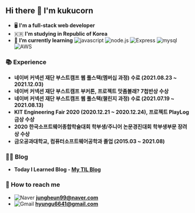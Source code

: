 ## Hi there 👋 I'm kukucorn

- 🖥️ **I'm a full-stack web developer**
- 🇰🇷 **I'm studying in Republic of Korea**
- 🌱 **I’m currently learning** ![javascript](https://img.shields.io/badge/-JavaScript-yellow?logo=javascript&logoColor=FFFFFF&style=plastic) ![node.js](https://img.shields.io/badge/-node.js-339933?logo=node.js&logoColor=white&style=plastic) ![Express](https://img.shields.io/badge/-Express-000000?logo=express&logoColor=white&style=plastic) ![mysql](https://img.shields.io/badge/-MySQL-4479A1?logo=mysql&logoColor=FFFFFF&style=plastic) ![AWS](https://img.shields.io/badge/-AWS-FF9900?logo=amazon-AWS&logoColor=FFFFFF&style=plastic)

### 📚 Experience

- **네이버 커넥션 재단 부스트캠프 웹 풀스택(멤버십 과정) 수료 (2021.08.23 ~ 2021.12.03)**
- **네이버 커넥션 재단 부스트캠프 부커톤, 프로젝트 맛좀볼래? 7첩반상 수상**
- **네이버 커넥션 재단 부스트캠프 웹 풀스택(챌린지 과정) 수료 (2021.07.19 ~ 2021.08.13)**
- **KIT Engineering Fair 2020 (2020.12.21 ~ 2020.12.24), 프로젝트 PlayLog 금상 수상**
- **2020 한국소프트웨어종합학술대회 학부생/주니어 논문경진대회 학부생부문 장려상 수상**
- **금오공과대학교, 컴퓨터소프트웨어공학과 졸업 (2015.03 ~ 2021.08)**

### 👨‍💻 Blog

- **Today I Learned Blog - [My TIL Blog](https://kukucorn.github.io/TIL-Blog/)**

### 🤙 How to reach me

- ![Naver](https://img.shields.io/badge/-Naver-03C75A?logo=naver&logoColor=FFFFFF&style=plastic&link=jungheun99@naver.com//left) **<jungheun99@naver.com>**
- ![Gmail](https://img.shields.io/badge/-Gmail-EA4335?logo=gmail&logoColor=FFFFFF&style=plastic) **<hyungu6641@gmail.com>**

<!--
**kukucorn/kukucorn** is a ✨ _special_ ✨ repository because its `README.md` (this file) appears on your GitHub profile.

Here are some ideas to get you started:

- 🔭 I’m currently working on ...

- 👯 I’m looking to collaborate on ...
- 🤔 I’m looking for help with ...
- 💬 Ask me about ...
- 📫 How to reach me: ...
- 😄 Pronouns: ...
- ⚡ Fun fact: ...
-->
